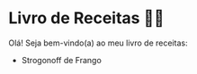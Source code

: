 # Livro de Receitas :man_cook:


Olá! Seja bem-vindo(a) ao meu livro de receitas:

* Strogonoff de Frango